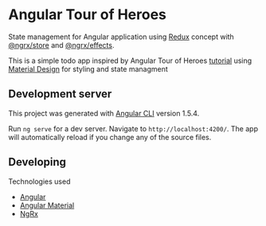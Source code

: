 # Angular Tour of Heroes

State management for Angular application using [Redux](https://redux.js.org/) concept with [@ngrx/store](https://github.com/ngrx/platform/blob/master/docs/store/README.md) and [@ngrx/effects](https://github.com/ngrx/platform/blob/master/docs/effects/README.md).

This is a simple todo app inspired by Angular Tour of Heroes [tutorial](https://angular.io/tutorial) using [Material Design](https://material.io/guidelines/) for styling and state managment

## Development server

This project was generated with [Angular CLI](https://github.com/angular/angular-cli) version 1.5.4.

Run `ng serve` for a dev server. Navigate to `http://localhost:4200/`. The app will automatically reload if you change any of the source files.

## Developing

Technologies used

- [Angular](https://angular.io/)
- [Angular Material](https://material.angular.io/)
- [NgRx](https://github.com/ngrx)

